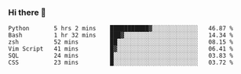 ### Hi there 👋

<!--
**gustavkrist/gustavkrist** is a ✨ _special_ ✨ repository because its `README.md` (this file) appears on your GitHub profile.

Here are some ideas to get you started:

- 🔭 I’m currently working on ...
- 🌱 I’m currently learning ...
- 👯 I’m looking to collaborate on ...
- 🤔 I’m looking for help with ...
- 💬 Ask me about ...
- 📫 How to reach me: ...
- 😄 Pronouns: ...
- ⚡ Fun fact: ...
-->

<!--START_SECTION:waka-->

```text
Python       5 hrs 2 mins    ███████████▓░░░░░░░░░░░░░   46.87 %
Bash         1 hr 32 mins    ███▓░░░░░░░░░░░░░░░░░░░░░   14.34 %
zsh          52 mins         ██░░░░░░░░░░░░░░░░░░░░░░░   08.15 %
Vim Script   41 mins         █▓░░░░░░░░░░░░░░░░░░░░░░░   06.41 %
SQL          24 mins         █░░░░░░░░░░░░░░░░░░░░░░░░   03.83 %
CSS          23 mins         █░░░░░░░░░░░░░░░░░░░░░░░░   03.72 %
```

<!--END_SECTION:waka-->
